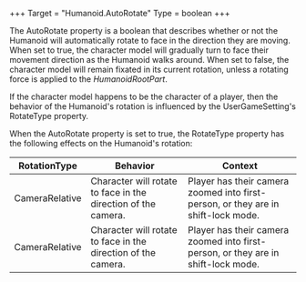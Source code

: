 +++
Target = "Humanoid.AutoRotate"
Type = boolean
+++

The AutoRotate property is a boolean that describes whether or not the Humanoid will automatically rotate to face in the direction they are moving. When set to true, the character model will gradually turn to face their movement direction as the Humanoid walks around. When set to false, the character model will remain fixated in its current rotation, unless a rotating force is applied to the *HumanoidRootPart*.If the character model happens to be the character of a player, then the behavior of the Humanoid's rotation is influenced by the UserGameSetting's RotateType property.When the AutoRotate property is set to true, the RotateType property has the following effects on the Humanoid's rotation:| RotationType | Behavior | Context || --- | --- | --- || CameraRelative | Character will rotate to face in the direction of the camera. | Player has their camera zoomed into first-person, or they are in shift-lock mode. || CameraRelative | Character will rotate to face in the direction of the camera. | Player has their camera zoomed into first-person, or they are in shift-lock mode. |